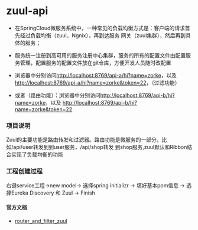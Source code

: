 # zuul-api
* 在SpringCloud微服务系统中，一种常见的负载均衡方式是：客户端的请求首先经过负载均衡（zuul、Ngnix），再到达服务
网关（zuul集群），然后再到具体的服务；

* 服务统一注册到高可用的服务注册中心集群，服务的所有的配置文件由配置服务管理，配置服务的配置文件放在git仓库，方便开发人员随时改配置

* 浏览器中分别访问[http://localhost:8769/api-a/hi?name=zorke](http://localhost:8769/api-a/hi?name=zorke)，以及
[http://localhost:8769/api-a/hi?name=zorke&token=22](http://localhost:8769/api-a/hi?name=zorke&token=22)，（过滤功能）

* 或者（路由功能）：浏览器中分别访问[http://localhost:8769/api-b/hi?name=zorke](http://localhost:8769/api-b/hi?name=zorke)，以及
[http://localhost:8769/api-b/hi?name=zorke&token=22](http://localhost:8769/api-b/hi?name=zorke&token=22)

### 项目说明
Zuul的主要功能是路由转发和过滤器。路由功能是微服务的一部分，比如/api/user转发到到user服务，/api/shop转发
到shop服务,zuul默认和Ribbon结合实现了负载均衡的功能

### 工程创建过程
右键service工程->new model-> 选择spring initializr -> 填好基本pom信息 -> 选择Eureka Discovery 和 Zuul -> Finish

#### 官方文档
* [router_and_filter_zuul](http://projects.spring.io/spring-cloud/spring-cloud.html#_router_and_filter_zuul)



